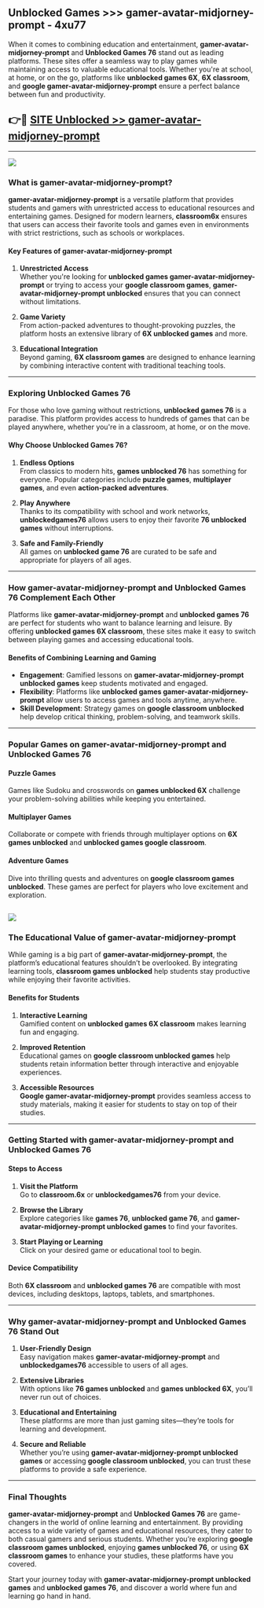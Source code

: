 ## Unblocked Games >>> gamer-avatar-midjorney-prompt - 4xu77 

When it comes to combining education and entertainment, **gamer-avatar-midjorney-prompt** and **Unblocked Games 76** stand out as leading platforms. These sites offer a seamless way to play games while maintaining access to valuable educational tools. Whether you're at school, at home, or on the go, platforms like **unblocked games 6X**, **6X classroom**, and **google gamer-avatar-midjorney-prompt** ensure a perfect balance between fun and productivity.
## 👉🔴 [SITE Unblocked >> gamer-avatar-midjorney-prompt](http://premium.freeplayer.one?title=gamer-avatar-midjorney-prompt&ref=22JU)
---
<a href="http://premium.freeplayer.one?title=gamer-avatar-midjorney-prompt&ref=22JU/"><img src="https://github.com/user-attachments/assets/438f12ca-57a4-47a3-8ead-c64da593a1e5"/></a>
### What is gamer-avatar-midjorney-prompt?  

**gamer-avatar-midjorney-prompt** is a versatile platform that provides students and gamers with unrestricted access to educational resources and entertaining games. Designed for modern learners, **classroom6x** ensures that users can access their favorite tools and games even in environments with strict restrictions, such as schools or workplaces.  

#### Key Features of gamer-avatar-midjorney-prompt  

1. **Unrestricted Access**  
   Whether you're looking for **unblocked games gamer-avatar-midjorney-prompt** or trying to access your **google classroom games**, **gamer-avatar-midjorney-prompt unblocked** ensures that you can connect without limitations.  

2. **Game Variety**  
   From action-packed adventures to thought-provoking puzzles, the platform hosts an extensive library of **6X unblocked games** and more.  

3. **Educational Integration**  
   Beyond gaming, **6X classroom games** are designed to enhance learning by combining interactive content with traditional teaching tools.  



---

### Exploring Unblocked Games 76  

For those who love gaming without restrictions, **unblocked games 76** is a paradise. This platform provides access to hundreds of games that can be played anywhere, whether you're in a classroom, at home, or on the move.  

#### Why Choose Unblocked Games 76?  

1. **Endless Options**  
   From classics to modern hits, **games unblocked 76** has something for everyone. Popular categories include **puzzle games**, **multiplayer games**, and even **action-packed adventures**.  

2. **Play Anywhere**  
   Thanks to its compatibility with school and work networks, **unblockedgames76** allows users to enjoy their favorite **76 unblocked games** without interruptions.  

3. **Safe and Family-Friendly**  
   All games on **unblocked game 76** are curated to be safe and appropriate for players of all ages.  

---

### How gamer-avatar-midjorney-prompt and Unblocked Games 76 Complement Each Other  

Platforms like **gamer-avatar-midjorney-prompt** and **unblocked games 76** are perfect for students who want to balance learning and leisure. By offering **unblocked games 6X classroom**, these sites make it easy to switch between playing games and accessing educational tools.  

#### Benefits of Combining Learning and Gaming  

- **Engagement**: Gamified lessons on **gamer-avatar-midjorney-prompt unblocked games** keep students motivated and engaged.  
- **Flexibility**: Platforms like **unblocked games gamer-avatar-midjorney-prompt** allow users to access games and tools anytime, anywhere.  
- **Skill Development**: Strategy games on **google classroom unblocked** help develop critical thinking, problem-solving, and teamwork skills.  

---

### Popular Games on gamer-avatar-midjorney-prompt and Unblocked Games 76  

#### Puzzle Games  

Games like Sudoku and crosswords on **games unblocked 6X** challenge your problem-solving abilities while keeping you entertained.  

#### Multiplayer Games  

Collaborate or compete with friends through multiplayer options on **6X games unblocked** and **unblocked games google classroom**.  

#### Adventure Games  

Dive into thrilling quests and adventures on **google classroom games unblocked**. These games are perfect for players who love excitement and exploration.  

<a href="http://download.freeplayer.one?title=gamer-avatar-midjorney-prompt&ref=23D/"><img src="https://github.com/user-attachments/assets/fe0c3e91-c8e1-489c-acf0-e2f614c12fb8"/></a>
---

### The Educational Value of gamer-avatar-midjorney-prompt  

While gaming is a big part of **gamer-avatar-midjorney-prompt**, the platform’s educational features shouldn’t be overlooked. By integrating learning tools, **classroom games unblocked** help students stay productive while enjoying their favorite activities.  

#### Benefits for Students  

1. **Interactive Learning**  
   Gamified content on **unblocked games 6X classroom** makes learning fun and engaging.  

2. **Improved Retention**  
   Educational games on **google classroom unblocked games** help students retain information better through interactive and enjoyable experiences.  

3. **Accessible Resources**  
   **Google gamer-avatar-midjorney-prompt** provides seamless access to study materials, making it easier for students to stay on top of their studies.  

---

### Getting Started with gamer-avatar-midjorney-prompt and Unblocked Games 76  

#### Steps to Access  

1. **Visit the Platform**  
   Go to **classroom.6x** or **unblockedgames76** from your device.  

2. **Browse the Library**  
   Explore categories like **games 76**, **unblocked game 76**, and **gamer-avatar-midjorney-prompt unblocked games** to find your favorites.  

3. **Start Playing or Learning**  
   Click on your desired game or educational tool to begin.  

#### Device Compatibility  

Both **6X classroom** and **unblocked games 76** are compatible with most devices, including desktops, laptops, tablets, and smartphones.  

---

### Why gamer-avatar-midjorney-prompt and Unblocked Games 76 Stand Out  

1. **User-Friendly Design**  
   Easy navigation makes **gamer-avatar-midjorney-prompt** and **unblockedgames76** accessible to users of all ages.  

2. **Extensive Libraries**  
   With options like **76 games unblocked** and **games unblocked 6X**, you’ll never run out of choices.  

3. **Educational and Entertaining**  
   These platforms are more than just gaming sites—they’re tools for learning and development.  

4. **Secure and Reliable**  
   Whether you’re using **gamer-avatar-midjorney-prompt unblocked games** or accessing **google classroom unblocked**, you can trust these platforms to provide a safe experience.  

---

### Final Thoughts  

**gamer-avatar-midjorney-prompt** and **Unblocked Games 76** are game-changers in the world of online learning and entertainment. By providing access to a wide variety of games and educational resources, they cater to both casual gamers and serious students. Whether you’re exploring **google classroom games unblocked**, enjoying **games unblocked 76**, or using **6X classroom games** to enhance your studies, these platforms have you covered.  

Start your journey today with **gamer-avatar-midjorney-prompt unblocked games** and **unblocked games 76**, and discover a world where fun and learning go hand in hand.  